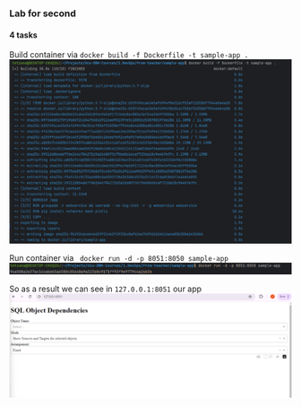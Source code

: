 ### Lab for second 

#### 4 tasks

Build container via `docker build -f Dockerfile -t sample-app .`
![img](./files/4-1-build.png)

Run container via ` docker run -d -p 8051:8050 sample-app`
![img](./files/4-2-run.png)

So as a result we can see in `127.0.0.1:8051` our app
![img](./files/4-3-result.png)